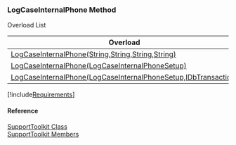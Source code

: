 ﻿### LogCaseInternalPhone Method

Overload List

| Overload | Description |
| --- | --- |
| [LogCaseInternalPhone(String,String,String,String)](FChoice.Toolkits.Clarify~FChoice.Toolkits.Clarify.Support.SupportToolkit~LogCaseInternalPhone(String,String,String,String).md) |   |
| [LogCaseInternalPhone(LogCaseInternalPhoneSetup)](FChoice.Toolkits.Clarify~FChoice.Toolkits.Clarify.Support.SupportToolkit~LogCaseInternalPhone(LogCaseInternalPhoneSetup).md) |   |
| [LogCaseInternalPhone(LogCaseInternalPhoneSetup,IDbTransaction)](FChoice.Toolkits.Clarify~FChoice.Toolkits.Clarify.Support.SupportToolkit~LogCaseInternalPhone(LogCaseInternalPhoneSetup,IDbTransaction).md) |   |

[!include[Requirements](../partials/requirements.md)]



#### Reference

[SupportToolkit Class](FChoice.Toolkits.Clarify~FChoice.Toolkits.Clarify.Support.SupportToolkit.md)  
[SupportToolkit Members](FChoice.Toolkits.Clarify~FChoice.Toolkits.Clarify.Support.SupportToolkit_members.md)